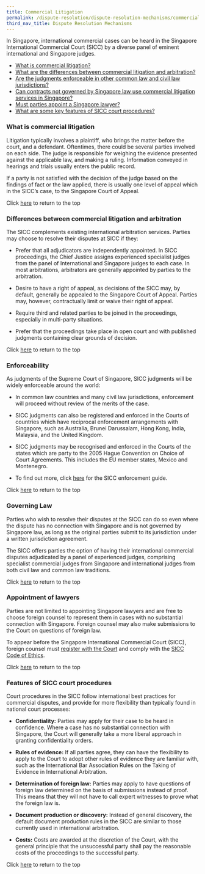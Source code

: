 ```yaml
---
title: Commercial Litigation
permalink: /dispute-resolution/dispute-resolution-mechanisms/commercial-litigation/
third_nav_title: Dispute Resolution Mechanisms
---
```


In Singapore, international commercial cases can be heard in the Singapore International Commercial Court (SICC) by a diverse panel of eminent international and Singapore judges.

- [What is commercial litigation?](#what-is-commercial-litigation)
- [What are the differences between commercial litigation and arbitration?](#differences-litigation-arbitration)
- [Are the judgments enforceable in other common law and civil law jurisdictions?](#enforcement-litigation)
- [Can contracts not governed by Singapore law use commercial litigation services in Singapore?](#governing-law-for-litigation)
- [Must parties appoint a Singapore lawyer?](#lawyers-commercial-litigation)
- [What are some key features of SICC court procedures?](#key-features-SICC-procedures)

### <a name="hat-is-commercial-litigation"></a> What is commercial litigation


Litigation typically involves a plaintiff, who brings the matter before the court, and a defendant. Oftentimes, there could be several parties involved on each side. The judge is responsible for weighing the evidence presented against the applicable law, and making a ruling. Information conveyed in hearings and trials usually enters the public record.

If a party is not satisfied with the decision of the judge based on the findings of fact or the law applied, there is usually one level of appeal which in the SICC’s case, to the Singapore Court of Appeal.



Click [here](*TOP) to return to the top


### <a name="differences-litigation-arbitration"></a> Differences between commercial litigation and arbitration

The SICC complements existing international arbitration services. Parties may choose to resolve their disputes at SICC if they:

- Prefer that all adjudicators are independently appointed. In SICC proceedings, the Chief Justice assigns experienced specialist judges from the panel of International and Singapore judges to each case. In most arbitrations, arbitrators are generally appointed by parties to the arbitration.

- Desire to have a right of appeal, as decisions of the SICC may, by default, generally be appealed to the Singapore Court of Appeal. Parties may, however, contractually limit or waive their right of appeal.

- Require third and related parties to be joined in the proceedings, especially in multi-party situations.

- Prefer that the proceedings take place in open court and  with published judgments containing clear grounds of decision.


Click [here](*TOP) to return to the top


### <a name="enforcement-litigation"></a> Enforceability

As judgments of the Supreme Court of Singapore, SICC judgments will be widely enforceable around the world:

- In common law countries and many civil law jurisdictions, enforcement will proceed without review of the merits of the case.

- SICC judgments can also be registered and enforced in the Courts of countries which have reciprocal enforcement arrangements with Singapore, such as Australia, Brunei Darussalam, Hong Kong, India, Malaysia, and the United Kingdom.

- SICC judgments may be recognised and enforced in the Courts of the states which are party to the 2005 Hague Convention on Choice of Court Agreements. This includes the EU member states, Mexico and Montenegro.

- To find out more, click [here](https://www.sicc.gov.sg/docs/default-source/guide-to-the-sicc/sicc-enforcement-guide-sep-2018.pdf) for the SICC enforcement guide.


Click [here](*TOP) to return to the top

### <a name="governing-law-for-litigation"></a> Governing Law 

Parties who wish to resolve their disputes at the SICC can do so even where the dispute has no connection with Singapore and is not governed by Singapore law, as long as the original parties submit to its jurisdiction under a written jurisdiction agreement.

The SICC offers parties the option of having their international commercial disputes adjudicated by a panel of experienced judges, comprising specialist commercial judges from Singapore and international judges from both civil law and common law traditions.


Click [here](*TOP) to return to the top


### <a name="lawyers-commercial-litigation"></a> Appointment of lawyers

Parties are not limited to appointing Singapore lawyers and are free to choose foreign counsel to represent them in cases with no substantial connection with Singapore. Foreign counsel may also make submissions to the Court on questions of foreign law.

To appear before the Singapore International Commercial Court (SICC), foreign counsel must [register with the Court](https://www.sicc.gov.sg/registration-of-foreign-lawyers/registration-of-foreign-lawyers) and comply with the [SICC Code of Ethics](https://www.sicc.gov.sg/docs/default-source/guide-to-the-sicc/code-of-ethics_revised.pdf).


Click [here](*TOP) to return to the top


### <a name="key-features-SICC-procedures"></a> Features of SICC court procedures

Court procedures in the SICC follow international best practices for commercial disputes, and provide for more flexibility than typically found in national court processes:

-  **Confidentiality:** Parties may apply for their case to be heard in confidence. Where a case has no substantial connection with Singapore, the Court will generally take a more liberal approach in granting confidentiality orders.

- **Rules of evidence:** If all parties agree, they can have the flexibility to apply to the Court to adopt other rules of evidence they are familiar with, such as the International Bar Association Rules on the Taking of Evidence in International Arbitration.

- **Determination of foreign law:** Parties may apply to have questions of foreign law determined on the basis of submissions instead of proof. This means that they will not have to call expert witnesses to prove what the foreign law is.

- **Document production or discovery:** Instead of general discovery, the default document production rules in the SICC are similar to those currently used in international arbitration.

- **Costs:** Costs are awarded at the discretion of the Court, with the general principle that the unsuccessful party shall pay the reasonable costs of the proceedings to the successful party.


Click [here](*TOP) to return to the top



